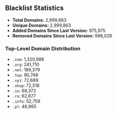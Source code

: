 ## Blacklist Statistics

- **Total Domains:** 2,999,863
- **Unique Domains:** 2,999,863
- **Added Domains Since Last Version:** 975,975
- **Removed Domains Since Last Version:** 998,028

### Top-Level Domain Distribution

-  `.com`: 1,320,988
-  `.org`: 241,710
-  `.net`: 189,379
-  `.top`: 90,748
-  `.xyz`: 72,689
-  `.shop`: 72,518
-  `.io`: 68,372
-  `.ru`: 62,677
-  `.info`: 52,759
-  `.pl`: 48,965
